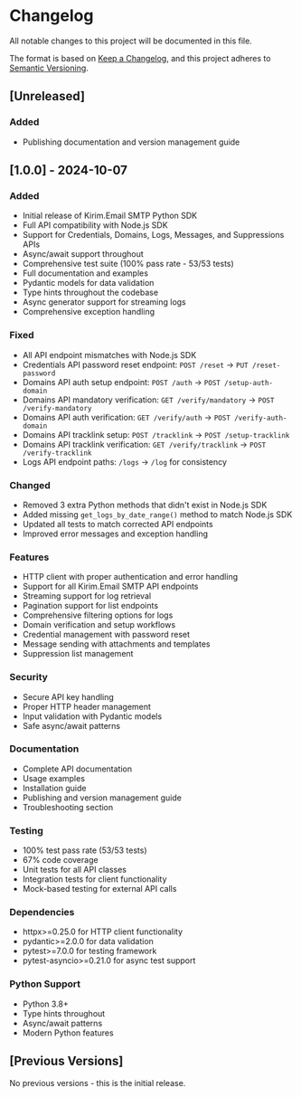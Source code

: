 # Changelog

All notable changes to this project will be documented in this file.

The format is based on [Keep a Changelog](https://keepachangelog.com/en/1.0.0/),
and this project adheres to [Semantic Versioning](https://semver.org/spec/v2.0.0.html).

## [Unreleased]

### Added
- Publishing documentation and version management guide

## [1.0.0] - 2024-10-07

### Added
- Initial release of Kirim.Email SMTP Python SDK
- Full API compatibility with Node.js SDK
- Support for Credentials, Domains, Logs, Messages, and Suppressions APIs
- Async/await support throughout
- Comprehensive test suite (100% pass rate - 53/53 tests)
- Full documentation and examples
- Pydantic models for data validation
- Type hints throughout the codebase
- Async generator support for streaming logs
- Comprehensive exception handling

### Fixed
- All API endpoint mismatches with Node.js SDK
- Credentials API password reset endpoint: `POST /reset` → `PUT /reset-password`
- Domains API auth setup endpoint: `POST /auth` → `POST /setup-auth-domain`
- Domains API mandatory verification: `GET /verify/mandatory` → `POST /verify-mandatory`
- Domains API auth verification: `GET /verify/auth` → `POST /verify-auth-domain`
- Domains API tracklink setup: `POST /tracklink` → `POST /setup-tracklink`
- Domains API tracklink verification: `GET /verify/tracklink` → `POST /verify-tracklink`
- Logs API endpoint paths: `/logs` → `/log` for consistency

### Changed
- Removed 3 extra Python methods that didn't exist in Node.js SDK
- Added missing `get_logs_by_date_range()` method to match Node.js SDK
- Updated all tests to match corrected API endpoints
- Improved error messages and exception handling

### Features
- HTTP client with proper authentication and error handling
- Support for all Kirim.Email SMTP API endpoints
- Streaming support for log retrieval
- Pagination support for list endpoints
- Comprehensive filtering options for logs
- Domain verification and setup workflows
- Credential management with password reset
- Message sending with attachments and templates
- Suppression list management

### Security
- Secure API key handling
- Proper HTTP header management
- Input validation with Pydantic models
- Safe async/await patterns

### Documentation
- Complete API documentation
- Usage examples
- Installation guide
- Publishing and version management guide
- Troubleshooting section

### Testing
- 100% test pass rate (53/53 tests)
- 67% code coverage
- Unit tests for all API classes
- Integration tests for client functionality
- Mock-based testing for external API calls

### Dependencies
- httpx>=0.25.0 for HTTP client functionality
- pydantic>=2.0.0 for data validation
- pytest>=7.0.0 for testing framework
- pytest-asyncio>=0.21.0 for async test support

### Python Support
- Python 3.8+
- Type hints throughout
- Async/await patterns
- Modern Python features

## [Previous Versions]

No previous versions - this is the initial release.